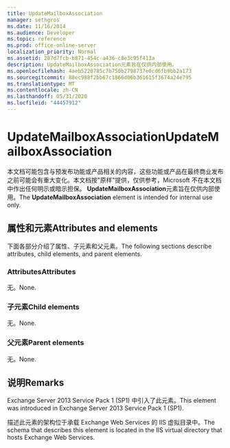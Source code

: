 ```yaml
---
title: UpdateMailboxAssociation
manager: sethgros
ms.date: 11/16/2014
ms.audience: Developer
ms.topic: reference
ms.prod: office-online-server
localization_priority: Normal
ms.assetid: 287d7fcb-b871-454c-a436-c8e3c95f413a
description: UpdateMailboxAssociation元素旨在仅供内部使用。
ms.openlocfilehash: 4aeb5220785c7b750b2798737e0cd6fb9bb2a173
ms.sourcegitcommit: 88ec988f2bb67c1866d06b361615f3674a24e795
ms.translationtype: MT
ms.contentlocale: zh-CN
ms.lasthandoff: 05/31/2020
ms.locfileid: "44457912"
---
```

# <a name="updatemailboxassociation"></a><span data-ttu-id="2b8b5-103">UpdateMailboxAssociation</span><span class="sxs-lookup"><span data-stu-id="2b8b5-103">UpdateMailboxAssociation</span></span>

<span data-ttu-id="2b8b5-104">本文档可能包含与预发布功能或产品相关的内容，这些功能或产品在最终商业发布之前可能会有重大变化。本文档按"原样"提供，仅供参考，Microsoft 不在本文档中作出任何明示或暗示担保。 **UpdateMailboxAssociation**元素旨在仅供内部使用。</span><span class="sxs-lookup"><span data-stu-id="2b8b5-104">The **UpdateMailboxAssociation** element is intended for internal use only.</span></span> 

## <a name="attributes-and-elements"></a><span data-ttu-id="2b8b5-105">属性和元素</span><span class="sxs-lookup"><span data-stu-id="2b8b5-105">Attributes and elements</span></span>

<span data-ttu-id="2b8b5-106">下面各部分介绍了属性、子元素和父元素。</span><span class="sxs-lookup"><span data-stu-id="2b8b5-106">The following sections describe attributes, child elements, and parent elements.</span></span>
  
### <a name="attributes"></a><span data-ttu-id="2b8b5-107">Attributes</span><span class="sxs-lookup"><span data-stu-id="2b8b5-107">Attributes</span></span>

<span data-ttu-id="2b8b5-108">无。</span><span class="sxs-lookup"><span data-stu-id="2b8b5-108">None.</span></span>
  
### <a name="child-elements"></a><span data-ttu-id="2b8b5-109">子元素</span><span class="sxs-lookup"><span data-stu-id="2b8b5-109">Child elements</span></span>

<span data-ttu-id="2b8b5-110">无。</span><span class="sxs-lookup"><span data-stu-id="2b8b5-110">None.</span></span>
  
### <a name="parent-elements"></a><span data-ttu-id="2b8b5-111">父元素</span><span class="sxs-lookup"><span data-stu-id="2b8b5-111">Parent elements</span></span>

<span data-ttu-id="2b8b5-112">无。</span><span class="sxs-lookup"><span data-stu-id="2b8b5-112">None.</span></span>
  
## <a name="remarks"></a><span data-ttu-id="2b8b5-113">说明</span><span class="sxs-lookup"><span data-stu-id="2b8b5-113">Remarks</span></span>

<span data-ttu-id="2b8b5-114">Exchange Server 2013 Service Pack 1 (SP1) 中引入了此元素。</span><span class="sxs-lookup"><span data-stu-id="2b8b5-114">This element was introduced in Exchange Server 2013 Service Pack 1 (SP1).</span></span>
  
<span data-ttu-id="2b8b5-115">描述此元素的架构位于承载 Exchange Web Services 的 IIS 虚拟目录中。</span><span class="sxs-lookup"><span data-stu-id="2b8b5-115">The schema that describes this element is located in the IIS virtual directory that hosts Exchange Web Services.</span></span>
  

